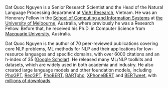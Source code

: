 Dat Quoc Nguyen is a Senior Research Scientist and the Head of the Natural Language Processing department at [VinAI Research](https://www.vinai.io/), Vietnam. He was an Honorary Fellow in the [School of Computing and Information Systems](http://www.cis.unimelb.edu.au/) at [the University of Melbourne](http://www.unimelb.edu.au/), Australia, where previously he was a Research Fellow. Before that, he received his Ph.D. in Computer Science from [Macquarie University](https://www.mq.edu.au/), Australia.

Dat Quoc Nguyen is the author of 70 peer-reviewed publications covering core NLP problems, ML methods for NLP and their applications for low-resource languages and specific domains, with over 6000 citations and an h-index of 35 ([Google Scholar](https://scholar.google.com/citations?hl=en&user=HVl7vyEAAAAJ)). He released many ML/NLP toolkits and datasets, which are widely used in both academia and industry. He also created large language models and other foundation models, including [PhoGPT](https://github.com/VinAIResearch/PhoGPT), [RecGPT](https://github.com/VinAIResearch/RecGPT), [PhoBERT](https://github.com/VinAIResearch/PhoBERT), [BARTpho](https://github.com/VinAIResearch/BARTpho), [XPhoneBERT](https://github.com/VinAIResearch/XPhoneBERT) and [BERTweet](https://github.com/VinAIResearch/BERTweet), with [millions of downloads](https://huggingface.co/vinai).
